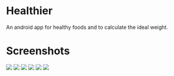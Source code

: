 # Healthier
An android app for healthy foods and to calculate the ideal weight.

# Screenshots
<img src="https://i.imgur.com/O2FtAYv.png"/>
<img src="https://i.imgur.com/THCMtLp.png"/>
<img src="https://i.imgur.com/L206mzZ.png"/>
<img src="https://i.imgur.com/JOEmvlE.png"/>
<img src="https://i.imgur.com/zq9iFf5.png"/>
<img src="https://i.imgur.com/XwXrUG9.png"/>
